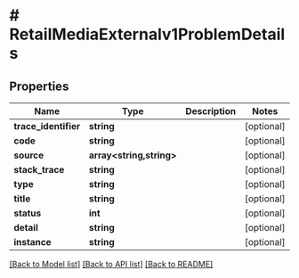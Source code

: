 # # RetailMediaExternalv1ProblemDetails

## Properties

Name | Type | Description | Notes
------------ | ------------- | ------------- | -------------
**trace_identifier** | **string** |  | [optional]
**code** | **string** |  | [optional]
**source** | **array<string,string>** |  | [optional]
**stack_trace** | **string** |  | [optional]
**type** | **string** |  | [optional]
**title** | **string** |  | [optional]
**status** | **int** |  | [optional]
**detail** | **string** |  | [optional]
**instance** | **string** |  | [optional]

[[Back to Model list]](../../README.md#models) [[Back to API list]](../../README.md#endpoints) [[Back to README]](../../README.md)
